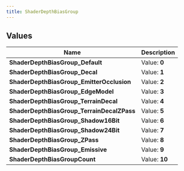 ```yaml
---
title: ShaderDepthBiasGroup
---
```


## Values

| Name | Description |
| ---- | ----------- |
| **ShaderDepthBiasGroup\_Default** | Value: **0** |
| **ShaderDepthBiasGroup\_Decal** | Value: **1** |
| **ShaderDepthBiasGroup\_EmitterOcclusion** | Value: **2** |
| **ShaderDepthBiasGroup\_EdgeModel** | Value: **3** |
| **ShaderDepthBiasGroup\_TerrainDecal** | Value: **4** |
| **ShaderDepthBiasGroup\_TerrainDecalZPass** | Value: **5** |
| **ShaderDepthBiasGroup\_Shadow16Bit** | Value: **6** |
| **ShaderDepthBiasGroup\_Shadow24Bit** | Value: **7** |
| **ShaderDepthBiasGroup\_ZPass** | Value: **8** |
| **ShaderDepthBiasGroup\_Emissive** | Value: **9** |
| **ShaderDepthBiasGroupCount** | Value: **10** |


